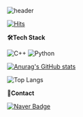   ![header](https://capsule-render.vercel.app/api?type=Cylinder&color=DECBBB&height=80&section=header&text=nahyun's%20record%20&fontColor=f4f4f4&fontSize=30)

[![Hits](https://hits.seeyoufarm.com/api/count/incr/badge.svg?url=https%3A%2F%2Fgithub.com%2Flnahyun&count_bg=%23DECBBB&title_bg=%23B89F8B&icon=&icon_color=%23FFFFFF&title=hits&edge_flat=false)](https://hits.seeyoufarm.com)


<p align="">
  <strong> 🛠️Tech Stack</strong>
</p>


![C++](https://img.shields.io/badge/C++-00599C.svg?&style=for-the-badge&logo=C++&logoColor=white)
![Python](https://img.shields.io/badge/Python-3776AB.svg?&style=for-the-badge&logo=Python&logoColor=white)

[![Anurag's GitHub stats](https://github-readme-stats.vercel.app/api?username=lnahyun&hide=commits&show_icons=true&theme=date_night)](https://github.com/anuraghazra/github-readme-stats)

![Top Langs](https://github-readme-stats.vercel.app/api/top-langs/?username=lnahyun&layout=compact)


<p align="">
  <strong> 🔘Contact</strong>
</p>

[![Naver Badge](https://img.shields.io/badge/Naver-03C75A?style=flat-square&logo=Naver&logoColor=white&link=mailto:nahyun040411@naver.com)](mailto:nahyun040411@naver.com)


